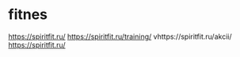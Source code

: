# fitnes
https://spiritfit.ru/
https://spiritfit.ru/training/
vhttps://spiritfit.ru/akcii/
https://spiritfit.ru/
